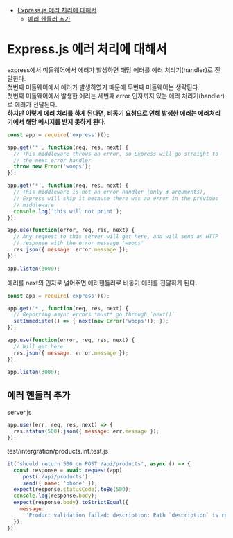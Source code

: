 <!-- TOC -->

- [Express.js 에러 처리에 대해서](#expressjs-%EC%97%90%EB%9F%AC-%EC%B2%98%EB%A6%AC%EC%97%90-%EB%8C%80%ED%95%B4%EC%84%9C)
  - [에러 헨들러 추가](#%EC%97%90%EB%9F%AC-%ED%97%A8%EB%93%A4%EB%9F%AC-%EC%B6%94%EA%B0%80)

<!-- /TOC -->

# Express.js 에러 처리에 대해서
express에서 미들웨어에서 에러가 발생하면 해당 에러를 에러 처리기(handler)로 전달한다.  
첫번째 미들웨어에서 에러가 발생하였기 때문에 두번째 미들웨어는 생략된다.  
첫번째 미들웨어에서 발생한 에러는 세번째 error 인자까지 있는 에러 처리기(handler)로 에러가 전달된다.  
**하지만 이렇게 에러 처리를 하게 된다면, 비동기 요청으로 인해 발생한 에러는 에러처리기에서 해당 메시지를 받지 못하게 된다.**
``` javascript
const app = require('express')();

app.get('*', function(req, res, next) {
  // This middleware throws an error, so Express will go straight to
  // the next error handler
  throw new Error('woops');
});

app.get('*', function(req, res, next) {
  // This middleware is not an error handler (only 3 arguments),
  // Express will skip it because there was an error in the previous
  // middleware
  console.log('this will not print');
});

app.use(function(error, req, res, next) {
  // Any request to this server will get here, and will send an HTTP
  // response with the error message 'woops'
  res.json({ message: error.message });
});

app.listen(3000);
```

에러를 next의 인자로 널어주면 에러핸들러로 비동기 에러를 전달하게 된다.
``` javascript
const app = require('express')();

app.get('*', function(req, res, next) {
  // Reporting async errors *must* go through `next()`
  setImmediate(() => { next(new Error('woops')); });
});

app.use(function(error, req, res, next) {
  // Will get here
  res.json({ message: error.message });
});

app.listen(3000);
```

## 에러 헨들러 추가
server.js
``` javascript
app.use((err, req, res, next) => {
  res.status(500).json({ message: err.message });
});
```

test/intergration/products.int.test.js
``` javascript
it('should return 500 on POST /api/products', async () => {
  const response = await request(app)
    .post('/api/products')
    .send({ name: 'phone' });
  expect(response.statusCode).toBe(500);
  console.log(response.body);
  expect(response.body).toStrictEqual({
    message:
      'Product validation failed: description: Path `description` is required.',
  });
});
```